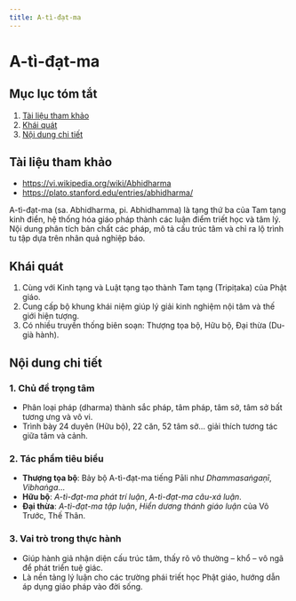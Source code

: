 ```yaml
---
title: A-tì-đạt-ma
---
```


# A-tì-đạt-ma

## Mục lục tóm tắt
1. [Tài liệu tham khảo](#tai-lieu-tham-khao)
2. [Khái quát](#khai-quat)
3. [Nội dung chi tiết](#noi-dung-chi-tiet)

## Tài liệu tham khảo

- <https://vi.wikipedia.org/wiki/Abhidharma>
- <https://plato.stanford.edu/entries/abhidharma/>

A-tì-đạt-ma (sa. Abhidharma, pi. Abhidhamma) là tạng thứ ba của Tam tạng kinh điển, hệ thống hóa giáo pháp thành các luận điểm triết học và tâm lý. Nội dung phân tích bản chất các pháp, mô tả cấu trúc tâm và chỉ ra lộ trình tu tập dựa trên nhân quả nghiệp báo.

## Khái quát

1. Cùng với Kinh tạng và Luật tạng tạo thành Tam tạng (Tripiṭaka) của Phật giáo.
2. Cung cấp bộ khung khái niệm giúp lý giải kinh nghiệm nội tâm và thế giới hiện tượng.
3. Có nhiều truyền thống biên soạn: Thượng tọa bộ, Hữu bộ, Đại thừa (Du-già hành).

## Nội dung chi tiết

### 1. Chủ đề trọng tâm
- Phân loại pháp (dharma) thành sắc pháp, tâm pháp, tâm sở, tâm sở bất tương ưng và vô vi.
- Trình bày 24 duyên (Hữu bộ), 22 căn, 52 tâm sở… giải thích tương tác giữa tâm và cảnh.

### 2. Tác phẩm tiêu biểu
- **Thượng tọa bộ**: Bảy bộ A-tì-đạt-ma tiếng Pāli như *Dhammasaṅgaṇī*, *Vibhaṅga*…
- **Hữu bộ**: *A-tì-đạt-ma phát trí luận*, *A-tì-đạt-ma câu-xá luận*.
- **Đại thừa**: *A-tì-đạt-ma tập luận*, *Hiển dương thánh giáo luận* của Vô Trước, Thế Thân.

### 3. Vai trò trong thực hành
- Giúp hành giả nhận diện cấu trúc tâm, thấy rõ vô thường – khổ – vô ngã để phát triển tuệ giác.
- Là nền tảng lý luận cho các trường phái triết học Phật giáo, hướng dẫn áp dụng giáo pháp vào đời sống.
